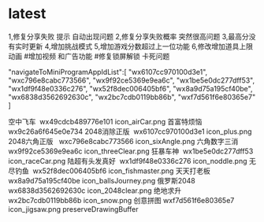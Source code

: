 # latest
1,修复分享失败 提示 自动出现问题
2,修复分享失败概率 突然很高问题
3,最高分没有实时更新
4,增加挑战模式
5,增加游戏分数超过上一位功能
6,修改增加道具上限动画
#增加视频 和广告功能
#修复锁屏解锁 卡死问题

 "navigateToMiniProgramAppIdList":[
      "wx6107cc970100d3e1",
      "wxc796e8cabc773566",
      "wx9f92ce5369e9ea6c",
      "wx1be5e0dc277dff53",
      "wx1df9f48e0336c276",
      "wx52f8dec006405bf6",
      "wx8a9d75a195cf40be",
      "wx6838d3562692630c",
      "wx2bc7cdb0119bb86b",
	  "wxf7d561f6e80365e7"
    ]

空中飞车 		wx49cdcb489776e101	icon_airCar.png
首富特烦恼 		wx9c26a6f645e0e734
2048消除正版  	wx6107cc970100d3e1	icon_plus.png
2048六角正版  	wxc796e8cabc773566	icon_sixAngle.png
六角数字三消 	wx9f92ce5369e9ea6c	icon_threeClear.png
狂暴车神 		wx1be5e0dc277dff53	icon_raceCar.png
陆超有头发真好 	wx1df9f48e0336c276	icon_noddle.png
无尽钓鱼 		wx52f8dec006405bf6	icon_fishmaster.png
天天打老板 		wx8a9d75a195cf40be	icon_ballsJourney.png
俄罗斯2048		wx6838d3562692630c	icon_2048clear.png
绝地求升 		wx2bc7cdb0119bb86b	icon_snow.png
创意拼图		wxf7d561f6e80365e7	icon_jigsaw.png
preserveDrawingBuffer